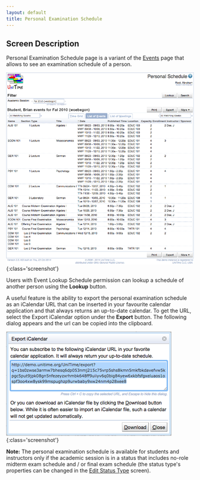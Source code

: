 ```yaml
---
layout: default
title: Personal Examination Schedule
---
```



## Screen Description

Personal Examination Schedule page is a variant of the [Events](events) page that allows to see an examination schedule of a person.

![Personal Examination Schedule](images/personal-examination-schedule-1.png){:class='screenshot'}

Users with Event Lookup Schedule permission can lookup a schedule of another person using the **Lookup** button.

A useful feature is the ability to export the personal examination schedule as an iCalendar URL that can be inserted in your favourite calendar application and that always returns an up-to-date calendar. To get the URL, select the Export iCalendar option under the **Export** button. The following dialog appears and the url can be copied into the clipboard.

![Personal Examination Schedule](images/personal-examination-schedule-2.png){:class='screenshot'}

**Note:** The personal examination schedule is available for students and instructors only if the academic session is in a status that includes no-role midterm exam schedule and / or final exam schedule (the status type's properties can be changed in the [Edit Status Type](edit-status-type) screen).
